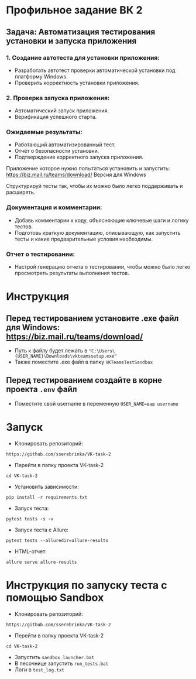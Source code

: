 # Профильное задание ВК 2

## Задача: Автоматизация тестирования установки и запуска приложения

### 1. Создание автотеста для установки приложения:

- Разработать автотест проверки автоматической установки под платформу Windows.
- Проверить корректность установки приложения.

### 2. Проверка запуска приложения:

- Автоматический запуск приложения.
- Верификация успешного старта.

### Ожидаемые результаты:

- Работающий автоматизированный тест.
- Отчёт о безопасности установки.
- Подтверждение корректного запуска приложения.

Приложение которое нужно попытаться установить и запустить: https://biz.mail.ru/teams/download/
Версия для Windows

Структурируй тесты так, чтобы их можно было легко поддерживать и расширять.

### Документация и комментарии:

- Добавь комментарии к коду, объясняющие ключевые шаги и логику тестов.
- Подготовь краткую документацию, описывающую, как запустить тесты и какие предварительные условия необходимы.

### Отчет о тестировании:

- Настрой генерацию отчета о тестировании, чтобы можно было легко просмотреть результаты выполнения тестов.

# Инструкция
## Перед тестированием установите .exe файл для Windows: https://biz.mail.ru/teams/download/
- Путь к файлу будет лежать в ```"C:\Users\{USER_NAME}\Downloads\vkteamssetup.exe"```  
- Также поместите .exe файл в папку ```VKTeamsTestSandbox```  

## Перед тестированием создайте в корне проекта ```.env``` файл
- Поместите свой username в переменную ```USER_NAME=ваш username```

# Запуск
- Клонировать репозиторий:
```
https://github.com/sserebrinka/VK-task-2
```

- Перейти в папку проекта VK-task-2
```
cd VK-task-2
```

- Установить зависимости:
```
pip install -r requirements.txt
```

- Запуск теста:
```
pytest tests -s -v
```

- Запуск теста с Allure:
```
pytest tests --alluredir=allure-results
```

- HTML-отчет:
```
allure serve allure-results
```

# Инструкция по запуску теста с помощью Sandbox
- Клонировать репозиторий:
```
https://github.com/sserebrinka/VK-task-2
```

- Перейти в папку проекта VK-task-2
```
cd VK-task-2
```

- Запустить ```sandbox_launcher.bat```
- В песочнице запустить ```run_tests.bat```
- Логи в ```test_log.txt```


